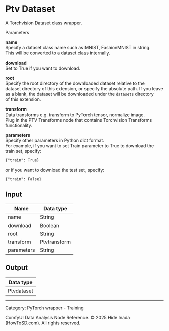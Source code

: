 # Ptv Dataset
A Torchvision Dataset class wrapper.

Parameters  

**name**  
  Specify a dataset class name such as MNIST, FashionMNIST in string.  
  This will be converted to a dataset class internally.  

**download**  
  Set to True if you want to download.  

**root**  
  Specify the root directory of the downloaded dataset relative to the  
  dataset directory of this extension, or specify the absolute path.
  If you leave as a blank, the dataset will be downloaded under the `datasets` directory  
  of this extension.

**transform**  
  Data transforms e.g. transform to PyTorch tensor, normalize image.  
  Plug in the PTV Transforms node that contains Torchvision Transforms functionality.  

**parameters**  
  Specify other parameters in Python dict format.  
  For example, if you want to set Train parameter to True to download the train set, specify:  
  ```  
  {"train": True}  
  ```  
  or if you want to download the test set, specify:  
  ```  
  {"train": False}  
  ```

## Input
| Name | Data type |
|---|---|
| name | String |
| download | Boolean |
| root | String |
| transform | Ptvtransform |
| parameters | String |

## Output
| Data type |
|---|
| Ptvdataset |

<HR>
Category: PyTorch wrapper - Training

ComfyUI Data Analysis Node Reference. © 2025 Hide Inada (HowToSD.com). All rights reserved.

